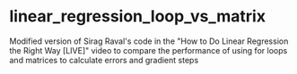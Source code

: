 # linear_regression_loop_vs_matrix
Modified version of Sirag Raval's code in the "How to Do Linear Regression the Right Way [LIVE]" video to compare the performance of using for loops and matrices to calculate errors and gradient steps
